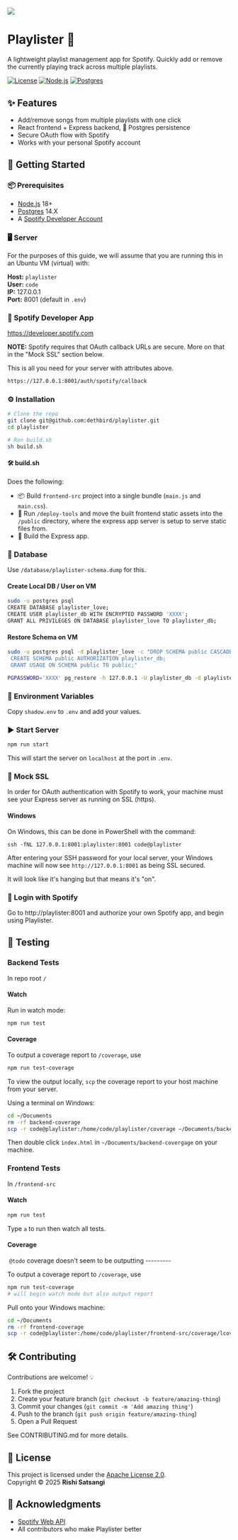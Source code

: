 # ![](assets/img/playlister.love-logo.png)



# Playlister 🎵

A lightweight playlist management app for Spotify.
Quickly add or remove the currently playing track across multiple playlists.

[![License](https://img.shields.io/badge/License-Apache_2.0-blue.svg)](LICENSE)
[![Node.js](https://img.shields.io/badge/Node.js-18.x-green.svg)](https://nodejs.org/)
[![Postgres](https://img.shields.io/badge/Postgres-14.x-blue.svg)](https://www.postgresql.org/)



## ✨ Features

- Add/remove songs from multiple playlists with one click
- React frontend + Express backend, 🐘 Postgres persistence
- Secure OAuth flow with Spotify
- Works with your personal Spotify account



## 🚀 Getting Started

### 📦 Prerequisites

- [Node.js](https://nodejs.org/) 18+
- [Postgres](https://www.postgresql.org/) 14.X
- A [Spotify Developer Account](https://developer.spotify.com/dashboard/)

### 🖥️ Server

For the purposes of this guide, we will assume that you are running this in an Ubuntu VM (virtual) with:

**Host:** `playlister`  
**User:** `code`  
**IP:** 127.0.0.1  
**Port:** 8001 (default in `.env`)

### 🎵 Spotify Developer App

https://developer.spotify.com  

**NOTE:** Spotify requires that OAuth callback URLs are secure. More on that in the "Mock SSL" section below.

This is all you need for your server with attributes above.

```bash
https://127.0.0.1:8001/auth/spotify/callback
```

### ⚙️ Installation

```bash
# Clone the repo
git clone git@github.com:dethbird/playlister.git
cd playlister

# Run build.sh
sh build.sh
```

#### 🛠️ build.sh

Does the following:

- 📦 Build `frontend-src` project into a single bundle (`main.js` and `main.css`).
- 📂 Run `/deploy-tools` and move the built frontend static assets into the `/public` directory, where the express app server is setup to serve static files from.
- 🔨 Build the Express app.

### 🐘 Database

Use `/database/playlister-schema.dump` for this.

#### Create Local DB / User on VM

```bash
sudo -u postgres psql
CREATE DATABASE playlister_love;
CREATE USER playlister_db WITH ENCRYPTED PASSWORD 'XXXX';
GRANT ALL PRIVILEGES ON DATABASE playlister_love TO playlister_db;
```

#### Restore Schema on VM

```bash
sudo -u postgres psql -d playlister_love -c "DROP SCHEMA public CASCADE;
 CREATE SCHEMA public AUTHORIZATION playlister_db;
 GRANT USAGE ON SCHEMA public TO public;"    

PGPASSWORD='XXXX' pg_restore -h 127.0.0.1 -U playlister_db -d playlister_love -j 4 --clean --if-exists --no-owner database/playlister-schema.dump
```

### 🔑 Environment Variables

Copy `shadow.env` to `.env` and add your values.

### ▶️ Start Server

```bash
npm run start
```

This will start the server on `localhost` at the port in `.env`. 

### 🔐 Mock SSL

In order for OAuth authentication with Spotify to work, your machine must see your Express server as running on SSL (https).

#### Windows

On Windows, this can be done in PowerShell with the command:

```
ssh -fNL 127.0.0.1:8001:playlister:8001 code@playlister
```

After entering your SSH password for your local server, your Windows machine will now see `http://127.0.0.1:8001` as being SSL secured.

It will look like it's hanging but that means it's "on".

### 🔑 Login with Spotify

Go to http://playlister:8001 and authorize your own Spotify app, and begin using Playlister.



## 🧪 Testing

### Backend Tests

In repo root `/`

#### Watch

Run in watch mode:

```bash
npm run test
```

#### Coverage

To output a coverage report to `/coverage`, use

```bash
npm run test-coverage
```

To view the output locally, `scp` the coverage report to your host machine from your server.

Using a terminal on Windows:

```bash
cd ~/Documents
rm -rf backend-coverage
scp -r code@playlister:/home/code/playlister/coverage ~/Documents/backend-coverage
```

Then double click `index.html` in `~/Documents/backend-covergage` on your machine.

### Frontend Tests

In `/frontend-src`

#### Watch

```bash
npm run test
```

Type `a` to run then watch all tests.

#### Coverage

​	`@todo` coverage doesn't seem to be outputting ---------

To output a coverage report to `/coverage`, use

```bash
npm run test-coverage 
# will begin watch mode but also output report
```

Pull onto your Windows machine:

```bash
cd ~/Documents
rm -rf frontend-coverage
scp -r code@playlister:/home/code/playlister/frontend-src/coverage/lcov-report ~/Documents/frontend-coverage
```



## 🛠 Contributing

Contributions are welcome! 💡

1. Fork the project  
2. Create your feature branch (`git checkout -b feature/amazing-thing`)  
3. Commit your changes (`git commit -m 'Add amazing thing'`)  
4. Push to the branch (`git push origin feature/amazing-thing`)  
5. Open a Pull Request  

See CONTRIBUTING.md for more details.



## 📄 License

This project is licensed under the [Apache License 2.0](LICENSE).  
Copyright © 2025 **Rishi Satsangi**



## 🙌 Acknowledgments

- [Spotify Web API](https://developer.spotify.com/documentation/web-api/)
- All contributors who make Playlister better
